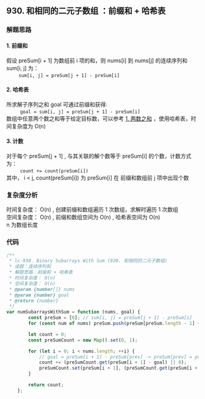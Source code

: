 ## 930. 和相同的二元子数组 ：前缀和 + 哈希表

### 解题思路

#### 1. 前缀和

假设 preSum[i + 1] 为数组前 i 项的和，则 nums[i] 到 nums[j] 的连续序列和 sum[i, j] 为：  
&emsp;&emsp; `sum[i, j] = preSum[j + 1] - preSum[i] `

#### 2. 哈希表

所求解子序列之和 goal 可通过前缀和获得:   
&emsp; &emsp; ` goal = sum[i, j] = preSum[j + 1] - preSum[i] `  
数组中任意两个数之和等于给定目标数，可以参考 [1. 两数之和](https://leetcode-cn.com/problems/two-sum/) ，使用哈希表，时间复杂度为 O(n)

#### 3. 计数

对于每个 preSum[j + 1] , 与其关联的解个数等于 preSum[i] 的个数，计数方式为：  
&emsp; &emsp; ` count += count(preSum[i]) `  
其中， i < j, count(preSum[i]) 为 preSum[i] 在 前缀和数组前 j 项中出现个数

### 复杂度分析

时间复杂度： O(n) , 创建前缀和数组遍历 1 次数组，求解时遍历 1 次数组  
空间复杂度： O(n) , 前缀和数组空间为 O(n) , 哈希表空间为 O(n)  
n 为数组长度

### 代码

```javascript
/**
 * lc-930. Binary Subarrays With Sum (930. 和相同的二元子数组)
 * 读题：连续序列和
 * 解题思路：前缀和 + 哈希表
 * 时间复杂度： O(n)
 * 空间复杂度： O(n)
 * @param {number[]} nums
 * @param {number} goal
 * @return {number}
 */
var numSubarraysWithSum = function (nums, goal) {
        const preSum = [0]; // sum[i, j] = preSum[j + 1] - preSum[i]
        for (const num of nums) preSum.push(preSum[preSum.length - 1] + num);

        let count = 0;
        const preSumCount = new Map().set(0, 1);

        for (let i = 0; i < nums.length; ++i) {
            // goal = preSum[i + 1] - preSum[prev] -> preSum[prev] = preSum[i + 1] - goal
            count += (preSumCount.get(preSum[i + 1] - goal) || 0);
            preSumCount.set(preSum[i + 1], (preSumCount.get(preSum[i + 1]) || 0) + 1);
        }

        return count;
    };
```


